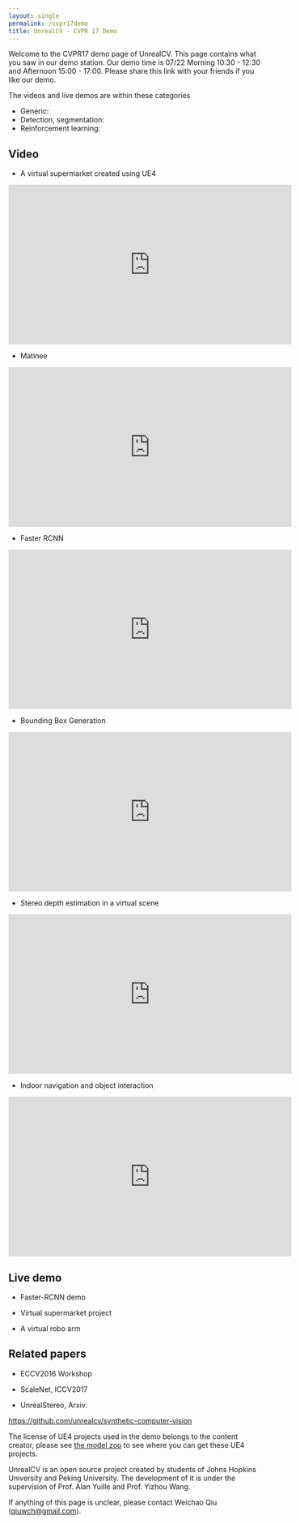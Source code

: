 ```yaml
---
layout: single
permalink: /cvpr17demo
title: UnrealCV - CVPR 17 Demo
---
```


Welcome to the CVPR17 demo page of UnrealCV. This page contains what you saw in our demo station. Our demo time is 07/22 Morning 10:30 - 12:30 and Afternoon 15:00 - 17:00. Please share this link with your friends if you like our demo.

The videos and live demos are within these categories

- Generic:
- Detection, segmentation:
- Reinforcement learning:

## Video

- A virtual supermarket created using UE4

<iframe width="560" height="315" src="https://www.youtube.com/embed/JuKnhMga9vM?list=PLOnBc7A9ZnwP0_mR2upuSE7jzxzQm2n5k" frameborder="0" allowfullscreen></iframe>


- Matinee

<iframe width="560" height="315" src="https://www.youtube.com/embed/77qAieRAMW4?list=PLOnBc7A9ZnwP0_mR2upuSE7jzxzQm2n5k" frameborder="0" allowfullscreen></iframe>


- Faster RCNN
<iframe width="560" height="315" src="https://www.youtube.com/embed/iGGNAkaxVyQ" frameborder="0" allowfullscreen></iframe>


- Bounding Box Generation
<iframe width="560" height="315" src="https://www.youtube.com/embed/5EpbSGeUF5E?list=PLOnBc7A9ZnwP0_mR2upuSE7jzxzQm2n5k" frameborder="0" allowfullscreen></iframe>

- Stereo depth estimation in a virtual scene

<iframe width="560" height="315" src="https://www.youtube.com/embed/67LVleN_Ko4?list=PLOnBc7A9ZnwP0_mR2upuSE7jzxzQm2n5k" frameborder="0" allowfullscreen></iframe>

- Indoor navigation and object interaction

<iframe width="560" height="315" src="https://www.youtube.com/embed/dyjpxQgkHBU?list=PLOnBc7A9ZnwP0_mR2upuSE7jzxzQm2n5k" frameborder="0" allowfullscreen></iframe>


## Live demo

- Faster-RCNN demo

- Virtual supermarket project

- A virtual robo arm

## Related papers

- ECCV2016 Workshop

- ScaleNet, ICCV2017

- UnrealStereo, Arxiv.


https://github.com/unrealcv/synthetic-computer-vision


The license of UE4 projects used in the demo belongs to the content creator, please see [the model zoo](http://docs.unrealcv.org/en/master/reference/model_zoo.html) to see where you can get these UE4 projects.


UnrealCV is an open source project created by students of Johns Hopkins University and Peking University. The development of it is under the supervision of Prof. Alan Yuille and Prof. Yizhou Wang.


If anything of this page is unclear, please contact Weichao Qiu (qiuwch@gmail.com).
